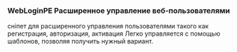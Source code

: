
<meta http-equiv="Content-Type" content="text/html; charset=utf-8">
<h3>WebLoginPE Расширенное управление веб-пользователями</h3>
сніпет для расширенного управления пользователями такого как регистрация, авторизация, активация Легко управляется с помощью шаблонов, позволяя получить нужный вариант.
